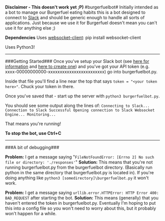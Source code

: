 **Disclaimer - This doesn't work yet ;P)**
#burgerfuelbot#
Initially intended as a bot to manage our Burgerfuel eating habits this is a bot designed to connect to [Slack](https://slack.com/) and should be generic enough to handle all sorts of applications. Just because we use it for Burgerfuel doesn't mean you can't use it for anything else ;)


**Dependencies**
Uses [websocket-client](https://pypi.python.org/pypi/websocket-client): pip install websocket-client

Uses Python3!


----------
###Getting Started###
Once you've setup your Slack bot (see [here for information](https://api.slack.com/bot-users) and [here to create one](https://my.slack.com/services/new/bot)) and you've got your API token (e.g. xxxx-00000000000-xxxxxxxxxxxxxxxxxxxxxxxx) go into burgerfuelbot.py.


Inside that file you'll find a line near the top that says `token = "<your token here>"`. Chuck your token in there.


Once you've saved that - start up the server with `python3 burgerfuelbot.py`.


You should see some output along the lines of:
`Connecting to Slack...
Connection to Slack Successful
Opening connection to Slack Websocket Engine...
Monitoring...`


That means you're running!

**To stop the bot, use Ctrl+C**


----------

###A bit of debugging###

**Problem:** I get a message saying "`FileNotFoundError: [Errno 2] No such file or directory: './responses'`"
**Solution:** This means that you're not running burgerfuelbot.py from the burgerfuelbot directory. (Basically run python in the same directory that burgerfuelbot.py is located in). If you're doing anything like `python3 [somedirectory]\burgerfuelbot.py` it won't work.


**Problem:** I get a message saying `urllib.error.HTTPError: HTTP Error 400: BAD_REQUEST` after starting the bot.
**Solution:** This means (generally) that you haven't entered the token in burgerfuelbot.py. Eventually I'm hoping to put this into a config file so you won't need to worry about this, but it probably won't happen for a while.


